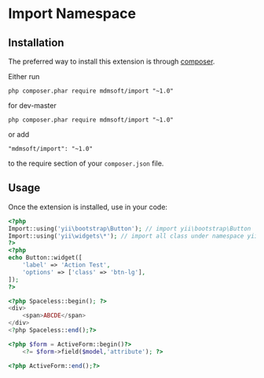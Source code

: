 Import Namespace
========================

Installation
------------

The preferred way to install this extension is through [composer](http://getcomposer.org/download/).

Either run

```
php composer.phar require mdmsoft/import "~1.0"
```

for dev-master

```
php composer.phar require mdmsoft/import "~1.0"
```

or add

```
"mdmsoft/import": "~1.0"
```

to the require section of your `composer.json` file.


Usage
-----

Once the extension is installed, use in your code:

```php
<?php
Import::using('yii\bootstrap\Button'); // import yii\bootstrap\Button
Import::using('yii\widgets\*'); // import all class under namespace yii\widgets
?>
<?php
echo Button::widget([
    'label' => 'Action Test',
    'options' => ['class' => 'btn-lg'],
]);
?>

<?php Spaceless::begin(); ?>
<div>
    <span>ABCDE</span>
</div>
<?php Spaceless::end();?>

<?php $form = ActiveForm::begin()?>
    <?= $form->field($model,'attribute'); ?>

<?php ActiveForm::end();?>
```
